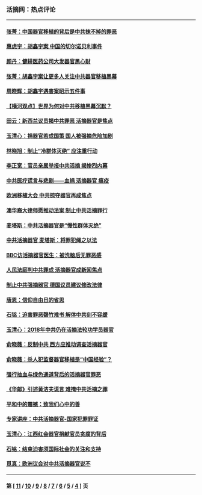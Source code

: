 ### 活摘网：热点评论
---
#### [张菁：中国器官移植的背后是中共抹不掉的罪恶](../../pages/nf5879/n13974977.md?05060430) 
#### [惠虎宇：胡鑫宇案 中国的切尔诺贝利事件](../../pages/nf5879/n13942916.md?05060430) 
#### [颜丹：健耕医药公司大发器官黑心财](../../pages/nf5879/n13940134.md?05060430) 
#### [张菁：胡鑫宇案让更多人关注中共器官移植黑幕](../../pages/nf5879/n13929073.md?05060430) 
#### [周晓辉：胡鑫宇遇害案昭示五件事](../../pages/nf5879/n13921870.md?05060430) 
#### [【横河观点】世界为何对中共移植黑幕沉默？](../../pages/nf5879/n13244249.md?05060430) 
#### [田云：新西兰议员揭中共罪恶 活摘器官是焦点](../../pages/nf5879/n13070629.md?05060430) 
#### [玉清心：捐器官若成国策 国人被强摘危险加剧](../../pages/nf5879/n12802713.md?05060430) 
#### [林晓旭：制止“冷群体灭绝” 应注重行动](../../pages/nf5879/n12779736.md?05060430) 
#### [李正宽：官员亲属举报中共活摘 揭惨烈内幕](../../pages/nf5879/n12684490.md?05060430) 
#### [中共医疗谎言与悲剧——血祸 活摘器官 瘟疫](../../pages/nf5879/n12372103.md?05060430) 
#### [欧洲移植大会 中共掠夺器官再成焦点](../../pages/nf5879/n11538883.md?05060430) 
#### [澳华裔大律师愿推动法案 制止中共活摘罪行](../../pages/nf5879/n11377039.md?05060430) 
#### [麦塔斯：中共活摘器官是“慢性群体灭绝”](../../pages/nf5879/n11350529.md?05060430) 
#### [中共活摘器官 麦塔斯：将罪犯绳之以法](../../pages/nf5879/n11347973.md?05060430) 
#### [BBC访活摘器官医生：被洗脑后无罪恶感](../../pages/nf5879/n11335935.md?05060430) 
#### [人民法庭判中共罪成 活摘器官成新闻焦点](../../pages/nf5879/n11331578.md?05060430) 
#### [制止中共强摘器官 德国议员建议修改法律](../../pages/nf5879/n11249451.md?05060430) 
#### [唐恩：信仰自由日的省思](../../pages/nf5879/n11003525.md?05060430) 
#### [石铭：迫害罪恶罄竹难书  解体中共刻不容缓](../../pages/nf5879/n10942855.md?05060430) 
#### [玉清心：2018年中共仍在活摘法轮功学员器官](../../pages/nf5879/n10914646.md?05060430) 
#### [俞晓薇：反制中共 西方应推动调查活摘器官](../../pages/nf5879/n10794671.md?05060430) 
#### [俞晓薇：杀人犯监督器官移植是“中国经验”？](../../pages/nf5879/n10466427.md?05060430) 
#### [强行抽血与绿色通道背后的活摘器官罪恶](../../pages/nf5879/n10004708.md?05060430) 
#### [《华邮》引述黄洁夫谎言 难掩中共活摘之罪](../../pages/nf5879/n9642309.md?05060430) 
#### [平和中的震撼：致我们心中的善](../../pages/nf5879/n9021123.md?05060430) 
#### [专家讲座：中共活摘器官-国家犯罪罪证](../../pages/nf5879/n8828153.md?05060430) 
#### [玉清心：江西红会器官捐献官员贪腐的背后](../../pages/nf5879/n8522122.md?05060430) 
#### [石铭：结束迫害须国际社会的关注和支持](../../pages/nf5879/n8443497.md?05060430) 
#### [觅真：欧洲议会对中共活摘器官说不](../../pages/nf5879/n8337486.md?05060430) 

---
#### 第 [ [11](./11.md?05060430) / [10](./10.md?05060430) / [9](./9.md?05060430) / [8](./8.md?05060430) / [7](./7.md?05060430) / [6](./6.md?05060430) / [5](./5.md?05060430) / [4](./4.md?05060430) ] 页
